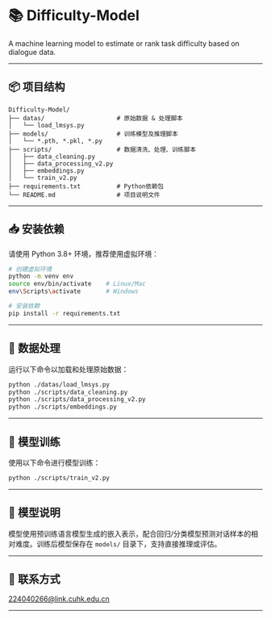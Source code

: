 # 📚 Difficulty-Model

A machine learning model to estimate or rank task difficulty based on dialogue data.

---

## 📦 项目结构

```
Difficulty-Model/
├── datas/                    # 原始数据 & 处理脚本
│   └── load_lmsys.py
├── models/                   # 训练模型及推理脚本
│   └── *.pth, *.pkl, *.py
├── scripts/                  # 数据清洗、处理、训练脚本
│   ├── data_cleaning.py
│   ├── data_processing_v2.py
│   ├── embeddings.py
│   └── train_v2.py
├── requirements.txt          # Python依赖包
└── README.md                 # 项目说明文件
```

---

## 📥 安装依赖

请使用 Python 3.8+ 环境，推荐使用虚拟环境：

```bash
# 创建虚拟环境
python -m venv env
source env/bin/activate    # Linux/Mac
env\Scripts\activate       # Windows

# 安装依赖
pip install -r requirements.txt
```

---

## 🔄 数据处理

运行以下命令以加载和处理原始数据：

```bash
python ./datas/load_lmsys.py
python ./scripts/data_cleaning.py
python ./scripts/data_processing_v2.py
python ./scripts/embeddings.py
```

---

## 🧠 模型训练

使用以下命令进行模型训练：

```bash
python ./scripts/train_v2.py
```

---

## 📝 模型说明

模型使用预训练语言模型生成的嵌入表示，配合回归/分类模型预测对话样本的相对难度。训练后模型保存在 `models/` 目录下，支持直接推理或评估。

---


## 📮 联系方式

224040266@link.cuhk.edu.cn

---
